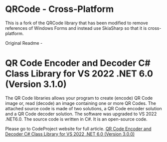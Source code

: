 # QRCode - Cross-Platform
This is a fork of the QRCode library that has been modified to remove references of Windows Forms and instead use SkiaSharp so that it is cross-platform.

Original Readme -
# QR Code Encoder and Decoder C# Class Library for VS 2022 .NET 6.0 (Version 3.1.0)

The QR Code libraries allows your program to create (encode) QR Code image or, 
read (decode) an image containing one or more QR Codes. The attached source code 
is made of two solutions, a QR Code encoder solution and a QR Code decoder 
solution. The software was upgraded to VS 2022 .NET6.0. The source code is 
written in C#. It is an open-source code.

Please go to CodeProject website for full article. 
<a href="https://www.codeproject.com/Articles/1250071/QR-Code-Encoder-and-Decoder-Csharp-Class-Library-f">QR Code Encoder and Decoder C# Class Library for VS 2022 .NET 6.0 (Version 3.0.0)</a>
